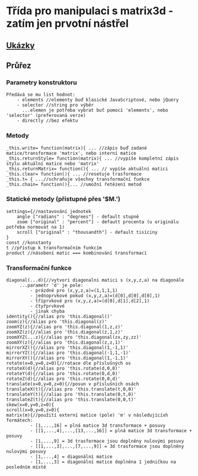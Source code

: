 # Třída pro manipulaci s matrix3d - zatím jen prvotní nástřel
## [Ukázky](https://jaandrle.github.io/matrix3d/index.html)
## Průřez
### Parametry konstruktoru
    Předává se mu list hodnot:
        - elements //elementy buď klasické JavaScriptové, nebo jQuery
        - selector //string pro výběr
          ...elemen je potřeba vybrat buť pomocí 'elements', nebo 'selector' (preferovaná verze)
        - directly //bez efektu
### Metody

    _this.write= function(matrix){ ... //zápis buď zadané matice/transformace 'matrix', nebo interní matice
    _this.returnStyle= function(matrix){ ... //vypíše kompletní zápis stylu aktuální matice nebo 'matrix'
    _this.returnMatrix= function(){ ... // vypíše aktuální matici
    _this.clear= function(){ ... //resetuje trasformace
    _this.t= { ...//schraňuje všechny transformační funkce
    _this.chain= function(){... //umožní řetězení metod
### Statické metody (přístupné přes '$M.')

    settings={//nastavování jednotek
        angle ["radians" : "degrees"] - default stupně
        zoom ["original" : "percent"] - defautt procenta (u originálu potřeba normovat na 1)
        scroll ["original" : "thousandth"] - default tisíciny
    }
    const //konstanty
    t //přístup k transformačním funkcím
    product //násobení matic === kombinování transformací
### Transformační funkce

    diagonal(...d){//vytvori diagonalni matici s (x,y,z,a) na diagonále
         ...parametr 'd' je pole:
             - prázdné pro (x,y,z,a)=(1,1,1,1)
             - jednoprvkové pokud (x,y,z,a)=(d[0],d[0],d[0],1)
             - tříprvkové pro (x,y,z,a)=(d[0],d[1],d[2],1)
             - čtyřprvkové
             - jinak chyba
    identity(){//alias pro 'this.diagonal()'
    zoom(z){//alias pro 'this.diagonal(z)'
    zoomYZ(z){//alias pro 'this.diagonal(1,z,z)'
    zoomXZ(z){//alias pro 'this.diagonal(z,1,z)'
    zoomXYZ(...z){//alias pro 'this.diagonal(zx,zy,zz)'
    zoomXY(z){//alias pro 'this.diagonal(z,z,1)'
    mirrorXZ(){//alias pro 'this.diagonal(1,-1,1)'
    mirrorYZ(){//alias pro 'this.diagonal(-1,1,-1)'
    mirrorXY(){//alias pro 'this.diagonal(1,-1,1)'
    rotate(x=0,y=0,z=0){//rotace dle příslušných os
    rotateX(d){//alias pro 'this.rotate(d,0,0)'
    rotateY(d){//alias pro 'this.rotate(0,d,0)'
    rotateZ(d){//alias pro 'this.rotate(0,0,d)'
    translate(x=0,y=0,z=0){//posun v příslušních osách
    translateX(t){//alias pro 'this.translate(t,0,0)'
    translateY(t){//alias pro 'this.translate(0,t,0)'
    translateZ(t){//alias pro 'this.translate(0,0,t)'
    skew(x=0,y=0,z=0){
    scroll(x=0,y=0,z=0){
    matrix(m){//použití externí matice (pole) 'm' v následujícíxh formátech:
             - [1,...,16] = plná matice 3d transformace + posuvy
             - [[1,...,4],...,[13,...,16]] = plná matice 3d transformace + posuvy
             - [1,...,9] = 3d trasformace jsou doplněny nulovými posuvy
             - [[1,...,3],...,[7,...,9]] = 3d trasformace jsou doplněny nulovými posuvy
             - [1,...,4] = diagonální matice
             - [1,...,3] = diagonální matice doplněna 1 jedničkou na posledním místě
